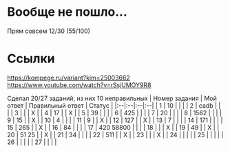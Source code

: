 # Вообще не пошло... 
Прям совсем
12/30 (55/100)

# Ссылки 
https://kompege.ru/variant?kim=25003662  
https://www.youtube.com/watch?v=rSsjUMOY9R8

Сделал 20/27 заданий, из них 10 неправильных
| Номер задания | Мой ответ | Правильный ответ | Статус |
|:--|:--|:--|:--|
| 1 | 10 |  |  |
| 2 | cadb |  |  |
| 3 |  |  | X |
| 4 | 17 |  | X |
| 5 | 39 |  |  |
| 6 | 425 |  |  |
| 7 | 20 |  |  |
| 8 | 1562 |  |  |
| 9 | 15 |  | X |
| 10 | 4 |  |  |
| 11 | 9 |  | X |
| 12 | 127 |  | X |
| 13 | 7 |  |  |
| 14 | 171 |  |  |
| 15 | 265 |  | X |
| 16 | 84 |  |  |
| 17 | 420 58800 |  |  |
| 18 |  |  | X |
| 19 | 49 |  | X |
| 20 | 51 25 |  | X |
| 21 | 34 |  |  |
| 22 | 511 |  | X |
| 23 |  |  | X |
| 24 |  |  |  |
| 25 |  |  |  |
| 26 |  |  |  |
| 27 |  |  |  |
